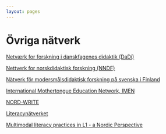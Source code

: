 ```yaml
---
layout: pages
---
```


# Övriga nätverk

[Netværk for forskning i danskfagenes didaktik (DaDi)](http://www.danskfagenesdidaktik.dk/main/top/index.php)

[Nettverk for norskdidaktisk forskning (NNDF)](https://app.cristin.no/projects/projects/show.jsf?id=289004) <!--DÖD LÄNK-->

[Nätverk för modersmålsdidaktisk forskning på svenska i Finland](http://www.skriftpraktiker.org/?page_id=21) <!--DÖD LÄNK-->

[International Mothertongue Education Network, IMEN](http://www.lu.hio.no/imen/) <!--DÖD LÄNK-->

[NORD-WRITE](redigera.kau.se/smdi/nord-write) <!--DÖD LÄNK-->

[Literacynätverket](http://www.literacynatverket.se/) <!--Ny hemsida, samma org??-->

[Multimodal literacy practices in L1 - a Nordic Perspective](https://www.sdu.dk/en/Om_SDU/Institutter_centre/Ikv/Forskning/Forskningsprojekter/multiL1)
